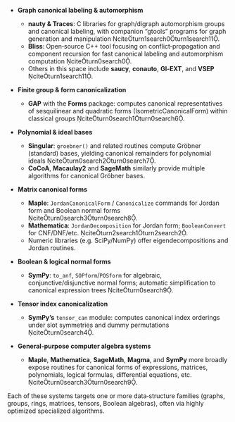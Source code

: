 - **Graph canonical labeling & automorphism**  
  - **nauty & Traces**: C libraries for graph/digraph automorphism groups and canonical labeling, with companion “gtools” programs for graph generation and manipulation citeturn1search0turn1search11.  
  - **Bliss**: Open‑source C++ tool focusing on conflict‑propagation and component recursion for fast canonical labeling and automorphism computation citeturn0search0.  
  - Others in this space include **saucy**, **conauto**, **GI‑EXT**, and **VSEP** citeturn1search11.

- **Finite group & form canonicalization**  
  - **GAP** with the **Forms** package: computes canonical representatives of sesquilinear and quadratic forms (IsometricCanonicalForm) within classical groups citeturn0search1turn0search6.  

- **Polynomial & ideal bases**  
  - **Singular**: `groebner()` and related routines compute Gröbner (standard) bases, yielding canonical remainders for polynomial ideals citeturn0search2turn0search7.  
  - **CoCoA**, **Macaulay2** and **SageMath** similarly provide multiple algorithms for canonical Gröbner bases.

- **Matrix canonical forms**  
  - **Maple**: `JordanCanonicalForm` / `Canonicalize` commands for Jordan form and Boolean normal forms citeturn0search3turn0search8.  
  - **Mathematica**: `JordanDecomposition` for Jordan form; `BooleanConvert` for CNF/DNF/etc. citeturn2search1turn2search2.  
  - Numeric libraries (e.g. SciPy/NumPy) offer eigendecompositions and Jordan routines.

- **Boolean & logical normal forms**  
  - **SymPy**: `to_anf`, `SOPform`/`POSform` for algebraic, conjunctive/disjunctive normal forms; automatic simplification to canonical expression trees citeturn0search9.  

- **Tensor index canonicalization**  
  - **SymPy’s** `tensor_can` module: computes canonical index orderings under slot symmetries and dummy permutations citeturn0search4.

- **General‑purpose computer algebra systems**  
  - **Maple**, **Mathematica**, **SageMath**, **Magma**, and **SymPy** more broadly expose routines for canonical forms of expressions, matrices, polynomials, logical formulas, differential equations, etc. citeturn0search3turn0search9.

Each of these systems targets one or more data‑structure families (graphs, groups, rings, matrices, tensors, Boolean algebras), often via highly optimized specialized algorithms.